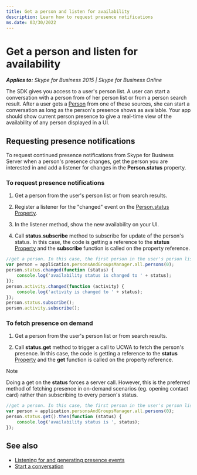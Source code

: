```yaml
---
title: Get a person and listen for availability
description: Learn how to request presence notifications
ms.date: 03/30/2022
---
```


# Get a person and listen for availability

 _**Applies to:** Skype for Business 2015 | Skype for Business Online_

The SDK gives you access to a user's person list. A user can start a conversation with a person from of her person list or from a person search result. After a user gets a [Person](http://officedev.github.io/skype-docs/Skype/WebSDK/model/api/interfaces/jcafe.person.html) from one of these sources, she can start a conversation as long as the person's presence shows as available. Your app should show current person presence to give a real-time view of the availability of any person displayed in a UI.

## Requesting presence notifications

To request continued presence notifications from Skype for Business Server when a person's presence changes, get the person you are interested in and add a listener for changes in the **Person.status** property.

### To request presence notifications

1. Get a person from the user's person list or from search results.

2. Register a listener for the "changed" event on the [Person.status](http://officedev.github.io/skype-docs/Skype/WebSDK/model/api/interfaces/jcafe.person.html#status) [Property](http://officedev.github.io/skype-docs/Skype/WebSDK/model/api/interfaces/jcafe.property.html).

3. In the listener method, show the new availability on your UI.

4. Call **status.subscribe** method to subscribe for update of the person's status. In this case, the code is getting a reference to the **status** [Property](http://officedev.github.io/skype-docs/Skype/WebSDK/model/api/interfaces/jcafe.property.html) and the **subscribe** function is called on the property reference.

```js
//get a person. In this case, the first person in the user's person list   
var person = application.personsAndGroupsManager.all.persons(0);
person.status.changed(function (status) {
    console.log('availability status is changed to ' + status);
});
person.activity.changed(function (activity) {
    console.log('activity is changed to ' + status);
});
person.status.subscribe();
person.activity.subscribe();
```

### To fetch presence on demand

1. Get a person from the user's person list or from search results.

2. Call **status.get** method to trigger a call to UCWA to fetch the person's presence. In this case, the code is getting a reference to the **status** [Property](http://officedev.github.io/skype-docs/Skype/WebSDK/model/api/interfaces/jcafe.property.html) and the **get** function is called on the property reference.

> [!NOTE]
> Doing a get on the **status** forces a server call. However, this is the preferred method of fetching presence in on-demand scenarios (eg. opening contact card) rather than subscribing to every person's status.

```js
//get a person. In this case, the first person in the user's person list   
var person = application.personsAndGroupsManager.all.persons(0);
person.status.get().then(function (status) {
    console.log('availability status is ', status);
});
```

## See also

- [Listening for and generating presence events](PresenceEvents.md)  
- [Start a conversation](StartConversation.md)
